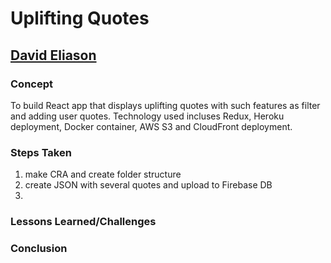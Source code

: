 # Uplifting Quotes
## [David Eliason](http://www.davethemaker.com)

### Concept
To build React app that displays uplifting quotes with such features as filter and adding user quotes. Technology used incluses Redux, Heroku deployment, Docker container, AWS S3 and CloudFront deployment.

### Steps Taken
1. make CRA and create folder structure
2. create JSON with several quotes and upload to Firebase DB
3. 


### Lessons Learned/Challenges

### Conclusion 